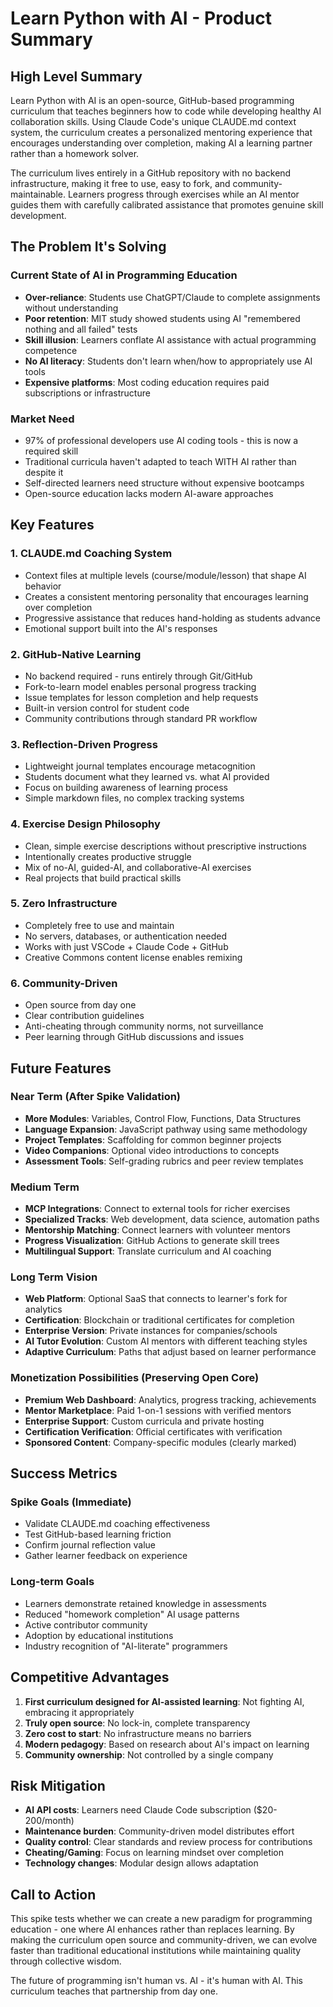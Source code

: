 # Learn Python with AI - Product Summary

## High Level Summary

Learn Python with AI is an open-source, GitHub-based programming curriculum that teaches beginners how to code while developing healthy AI collaboration skills. Using Claude Code's unique CLAUDE.md context system, the curriculum creates a personalized mentoring experience that encourages understanding over completion, making AI a learning partner rather than a homework solver.

The curriculum lives entirely in a GitHub repository with no backend infrastructure, making it free to use, easy to fork, and community-maintainable. Learners progress through exercises while an AI mentor guides them with carefully calibrated assistance that promotes genuine skill development.

## The Problem It's Solving

### Current State of AI in Programming Education
- **Over-reliance**: Students use ChatGPT/Claude to complete assignments without understanding
- **Poor retention**: MIT study showed students using AI "remembered nothing and all failed" tests
- **Skill illusion**: Learners conflate AI assistance with actual programming competence
- **No AI literacy**: Students don't learn when/how to appropriately use AI tools
- **Expensive platforms**: Most coding education requires paid subscriptions or infrastructure

### Market Need
- 97% of professional developers use AI coding tools - this is now a required skill
- Traditional curricula haven't adapted to teach WITH AI rather than despite it
- Self-directed learners need structure without expensive bootcamps
- Open-source education lacks modern AI-aware approaches

## Key Features

### 1. **CLAUDE.md Coaching System**
- Context files at multiple levels (course/module/lesson) that shape AI behavior
- Creates a consistent mentoring personality that encourages learning over completion
- Progressive assistance that reduces hand-holding as students advance
- Emotional support built into the AI's responses

### 2. **GitHub-Native Learning**
- No backend required - runs entirely through Git/GitHub
- Fork-to-learn model enables personal progress tracking
- Issue templates for lesson completion and help requests
- Built-in version control for student code
- Community contributions through standard PR workflow

### 3. **Reflection-Driven Progress**
- Lightweight journal templates encourage metacognition
- Students document what they learned vs. what AI provided
- Focus on building awareness of learning process
- Simple markdown files, no complex tracking systems

### 4. **Exercise Design Philosophy**
- Clean, simple exercise descriptions without prescriptive instructions
- Intentionally creates productive struggle
- Mix of no-AI, guided-AI, and collaborative-AI exercises
- Real projects that build practical skills

### 5. **Zero Infrastructure**
- Completely free to use and maintain
- No servers, databases, or authentication needed
- Works with just VSCode + Claude Code + GitHub
- Creative Commons content license enables remixing

### 6. **Community-Driven**
- Open source from day one
- Clear contribution guidelines
- Anti-cheating through community norms, not surveillance
- Peer learning through GitHub discussions and issues

## Future Features

### Near Term (After Spike Validation)
- **More Modules**: Variables, Control Flow, Functions, Data Structures
- **Language Expansion**: JavaScript pathway using same methodology  
- **Project Templates**: Scaffolding for common beginner projects
- **Video Companions**: Optional video introductions to concepts
- **Assessment Tools**: Self-grading rubrics and peer review templates

### Medium Term
- **MCP Integrations**: Connect to external tools for richer exercises
- **Specialized Tracks**: Web development, data science, automation paths
- **Mentorship Matching**: Connect learners with volunteer mentors
- **Progress Visualization**: GitHub Actions to generate skill trees
- **Multilingual Support**: Translate curriculum and AI coaching

### Long Term Vision
- **Web Platform**: Optional SaaS that connects to learner's fork for analytics
- **Certification**: Blockchain or traditional certificates for completion
- **Enterprise Version**: Private instances for companies/schools
- **AI Tutor Evolution**: Custom AI mentors with different teaching styles
- **Adaptive Curriculum**: Paths that adjust based on learner performance

### Monetization Possibilities (Preserving Open Core)
- **Premium Web Dashboard**: Analytics, progress tracking, achievements
- **Mentor Marketplace**: Paid 1-on-1 sessions with verified mentors
- **Enterprise Support**: Custom curricula and private hosting
- **Certification Verification**: Official certificates with verification
- **Sponsored Content**: Company-specific modules (clearly marked)

## Success Metrics

### Spike Goals (Immediate)
- Validate CLAUDE.md coaching effectiveness
- Test GitHub-based learning friction
- Confirm journal reflection value
- Gather learner feedback on experience

### Long-term Goals
- Learners demonstrate retained knowledge in assessments
- Reduced "homework completion" AI usage patterns
- Active contributor community
- Adoption by educational institutions
- Industry recognition of "AI-literate" programmers

## Competitive Advantages

1. **First curriculum designed for AI-assisted learning**: Not fighting AI, embracing it appropriately
2. **Truly open source**: No lock-in, complete transparency
3. **Zero cost to start**: No infrastructure means no barriers
4. **Modern pedagogy**: Based on research about AI's impact on learning
5. **Community ownership**: Not controlled by a single company

## Risk Mitigation

- **AI API costs**: Learners need Claude Code subscription ($20-200/month)
- **Maintenance burden**: Community-driven model distributes effort
- **Quality control**: Clear standards and review process for contributions
- **Cheating/Gaming**: Focus on learning mindset over completion
- **Technology changes**: Modular design allows adaptation

## Call to Action

This spike tests whether we can create a new paradigm for programming education - one where AI enhances rather than replaces learning. By making the curriculum open source and community-driven, we can evolve faster than traditional educational institutions while maintaining quality through collective wisdom.

The future of programming isn't human vs. AI - it's human with AI. This curriculum teaches that partnership from day one.